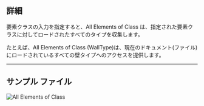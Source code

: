 ## 詳細
要素クラスの入力を指定すると、All Elements of Class は、指定された要素クラスに対してロードされたすべてのタイプを収集します。

たとえば、All Elements of Class (WallType)は、現在のドキュメント(ファイル)にロードされているすべての壁タイプへのアクセスを提供します。
___
## サンプル ファイル

![All Elements of Class](./DSRevitNodesUI.ElementsOfType_img.jpg)
